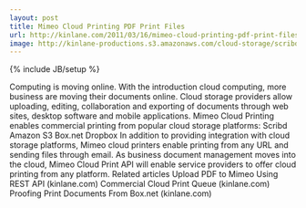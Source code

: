 ```yaml
---
layout: post
title: Mimeo Cloud Printing PDF Print Files
url: http://kinlane.com/2011/03/16/mimeo-cloud-printing-pdf-print-files/
image: http://kinlane-productions.s3.amazonaws.com/cloud-storage/scribd-logo.jpg
---
```

{% include JB/setup %}
<p>
     Computing is moving online. With the introduction cloud computing, more business are moving their documents online. Cloud storage providers allow uploading, editing, collaboration and exporting of documents through web sites, desktop software and mobile applications. Mimeo Cloud Printing enables commercial printing from popular cloud storage platforms: Scribd Amazon S3 Box.net Dropbox In addition to providing integration with cloud storage platforms, Mimeo cloud printers enable printing from any URL and sending files through email. As business document management moves into the cloud, Mimeo Cloud Print API will enable service providers to offer cloud printing from any platform. Related articles Upload PDF to Mimeo Using REST API (kinlane.com) Commercial Cloud Print Queue (kinlane.com) Proofing Print Documents From Box.net (kinlane.com)
</p>